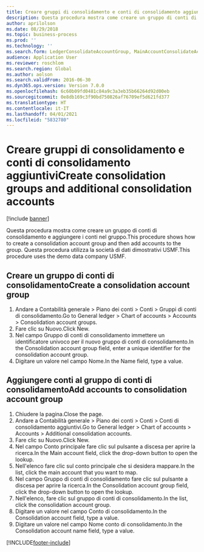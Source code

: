 ```yaml
---
title: Creare gruppi di consolidamento e conti di consolidamento aggiuntivi
description: Questa procedura mostra come creare un gruppo di conti di consolidamento e aggiungere i conti nel gruppo.
author: aprilolson
ms.date: 08/29/2018
ms.topic: business-process
ms.prod: ''
ms.technology: ''
ms.search.form: LedgerConsolidateAccountGroup, MainAccountConsolidateAccount
audience: Application User
ms.reviewer: roschlom
ms.search.region: Global
ms.author: aolson
ms.search.validFrom: 2016-06-30
ms.dyn365.ops.version: Version 7.0.0
ms.openlocfilehash: 6c60b09fd0481c84a9c3a3eb35b66264d92d00eb
ms.sourcegitcommit: 0e8db169c3f90bd750826af76709ef5d621fd377
ms.translationtype: HT
ms.contentlocale: it-IT
ms.lasthandoff: 04/01/2021
ms.locfileid: "5832780"
---
```

# <a name="create-consolidation-groups-and-additional-consolidation-accounts"></a><span data-ttu-id="2db03-103">Creare gruppi di consolidamento e conti di consolidamento aggiuntivi</span><span class="sxs-lookup"><span data-stu-id="2db03-103">Create consolidation groups and additional consolidation accounts</span></span>

[!include [banner](../../includes/banner.md)]

<span data-ttu-id="2db03-104">Questa procedura mostra come creare un gruppo di conti di consolidamento e aggiungere i conti nel gruppo.</span><span class="sxs-lookup"><span data-stu-id="2db03-104">This procedure shows how to create a consolidation account group and then add accounts to the group.</span></span> <span data-ttu-id="2db03-105">Questa procedura utilizza la società di dati dimostrativi USMF.</span><span class="sxs-lookup"><span data-stu-id="2db03-105">This procedure uses the demo data company USMF.</span></span>


## <a name="create-a-consolidation-account-group"></a><span data-ttu-id="2db03-106">Creare un gruppo di conti di consolidamento</span><span class="sxs-lookup"><span data-stu-id="2db03-106">Create a consolidation account group</span></span>
1. <span data-ttu-id="2db03-107">Andare a Contabilità generale > Piano dei conti > Conti > Gruppi di conti di consolidamento.</span><span class="sxs-lookup"><span data-stu-id="2db03-107">Go to General ledger > Chart of accounts > Accounts > Consolidation account groups.</span></span>
2. <span data-ttu-id="2db03-108">Fare clic su Nuovo.</span><span class="sxs-lookup"><span data-stu-id="2db03-108">Click New.</span></span>
3. <span data-ttu-id="2db03-109">Nel campo Gruppo di conti di consolidamento immettere un identificatore univoco per il nuovo gruppo di conti di consolidamento.</span><span class="sxs-lookup"><span data-stu-id="2db03-109">In the Consolidation account group field, enter a unique identifier for the consolidation account group.</span></span>
4. <span data-ttu-id="2db03-110">Digitare un valore nel campo Nome.</span><span class="sxs-lookup"><span data-stu-id="2db03-110">In the Name field, type a value.</span></span>

## <a name="add-accounts-to-consolidation-account-group"></a><span data-ttu-id="2db03-111">Aggiungere conti al gruppo di conti di consolidamento</span><span class="sxs-lookup"><span data-stu-id="2db03-111">Add accounts to consolidation account group</span></span>
1. <span data-ttu-id="2db03-112">Chiudere la pagina.</span><span class="sxs-lookup"><span data-stu-id="2db03-112">Close the page.</span></span>
2. <span data-ttu-id="2db03-113">Andare a Contabilità generale > Piano dei conti > Conti > Conti di consolidamento aggiuntivi.</span><span class="sxs-lookup"><span data-stu-id="2db03-113">Go to General ledger > Chart of accounts > Accounts > Additional consolidation accounts.</span></span>
3. <span data-ttu-id="2db03-114">Fare clic su Nuovo.</span><span class="sxs-lookup"><span data-stu-id="2db03-114">Click New.</span></span>
4. <span data-ttu-id="2db03-115">Nel campo Conto principale fare clic sul pulsante a discesa per aprire la ricerca.</span><span class="sxs-lookup"><span data-stu-id="2db03-115">In the Main account field, click the drop-down button to open the lookup.</span></span>
5. <span data-ttu-id="2db03-116">Nell'elenco fare clic sul conto principale che si desidera mappare.</span><span class="sxs-lookup"><span data-stu-id="2db03-116">In the list, click the main account that you want to map.</span></span>
6. <span data-ttu-id="2db03-117">Nel campo Gruppo di conti di consolidamento fare clic sul pulsante a discesa per aprire la ricerca.</span><span class="sxs-lookup"><span data-stu-id="2db03-117">In the Consolidation account group field, click the drop-down button to open the lookup.</span></span>
7. <span data-ttu-id="2db03-118">Nell'elenco, fare clic sul gruppo di conti di consolidamento.</span><span class="sxs-lookup"><span data-stu-id="2db03-118">In the list, click the consolidation account group.</span></span>
8. <span data-ttu-id="2db03-119">Digitare un valore nel campo Conto di consolidamento.</span><span class="sxs-lookup"><span data-stu-id="2db03-119">In the Consolidation account field, type a value.</span></span>
9. <span data-ttu-id="2db03-120">Digitare un valore nel campo Nome conto di consolidamento.</span><span class="sxs-lookup"><span data-stu-id="2db03-120">In the Consolidation account name field, type a value.</span></span>



[!INCLUDE[footer-include](../../../includes/footer-banner.md)]